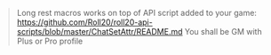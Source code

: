 > Long rest macros works on top of API script added to your game:  https://github.com/Roll20/roll20-api-scripts/blob/master/ChatSetAttr/README.md 
> You shall be GM with Plus or Pro profile


